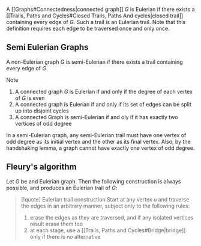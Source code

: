 A [[Graphs#Connectedness|connected graph]] $G$ is Eulerian if there exists a [[Trails, Paths and Cycles#Closed Trails, Paths And cycles|closed trail]] containing every edge of $G$. Such a trail is an Eulerian trail. Note that this definition requires each edge to be traversed once and only once.

## Semi Eulerian Graphs
A non-Eulerian graph $G$ is semi-Eulerian if there exists a trail containing every edge of $G$.

>[!Note] 
> 1. A connected graph $G$ is Eulerian if and only if the degree of each vertex of $G$ is even
> 2. A connected graph is Eulerian if and only if its set of edges can be split up into disjoint cycles
> 3. A connected Graph is semi-Eulerian if and oly if it has exactly two vertices of odd degree
> 
> In a semi-Eulerian graph, any semi-Eulerian trail must have one vertex of odd degree as its initial vertex and the other as its final vertex. Also, by the handshaking lemma, a graph cannot have exactly one vertex of odd degree.

## Fleury's algorithm
Let $G$ be and Eulerian graph. Then the following construction is always possible, and produces an Eulerian trail of $G$:
> [!quote] Eulerian trail construction
> Start at any vertex $u$ and traverse the edges in an arbitrary manner, subject only to the following rules:
> 1. erase the edges as they are traversed, and if any isolated vertices result erase them too
> 2. at each stage, use a [[Trails, Paths and Cycles#Bridge|bridge]] only if there is no alternative


